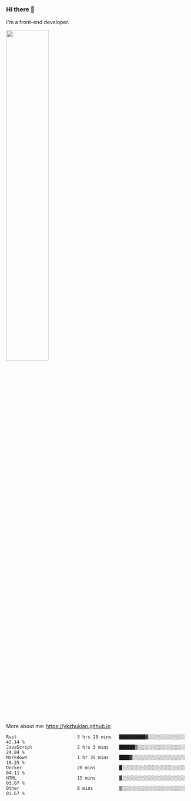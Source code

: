 ### Hi there 👋

I'm a front-end developer.

[<img width="48%" src="https://github-readme-stats.vercel.app/api?username=ykzhukian&show_icons=true&theme=dracula">](https://github.com/anuraghazra/github-readme-stats)

More about me: 
https://ykzhukian.github.io

<!--START_SECTION:waka-->

```text
Rust                       3 hrs 29 mins   ██████████▓░░░░░░░░░░░░░░   42.14 %
JavaScript                 2 hrs 3 mins    ██████▒░░░░░░░░░░░░░░░░░░   24.84 %
Markdown                   1 hr 35 mins    ████▓░░░░░░░░░░░░░░░░░░░░   19.25 %
Docker                     20 mins         █░░░░░░░░░░░░░░░░░░░░░░░░   04.11 %
HTML                       15 mins         ▓░░░░░░░░░░░░░░░░░░░░░░░░   03.07 %
Other                      8 mins          ▒░░░░░░░░░░░░░░░░░░░░░░░░   01.67 %
```

<!--END_SECTION:waka-->
